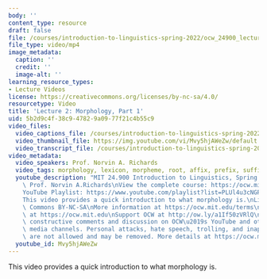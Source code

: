 ```yaml
---
body: ''
content_type: resource
draft: false
file: /courses/introduction-to-linguistics-spring-2022/ocw_24900_lecture02_2022feb03-fixed_360p_16_9.mp4
file_type: video/mp4
image_metadata:
  caption: ''
  credit: ''
  image-alt: ''
learning_resource_types:
- Lecture Videos
license: https://creativecommons.org/licenses/by-nc-sa/4.0/
resourcetype: Video
title: 'Lecture 2: Morphology, Part 1'
uid: 5b2d9c4f-38c9-4782-9a09-77f21c4b55c9
video_files:
  video_captions_file: /courses/introduction-to-linguistics-spring-2022-spring-2022/1hGsHloB3djAu_434Mjepx3CTbvAhA6wa_transcript.webvtt
  video_thumbnail_file: https://img.youtube.com/vi/Mvy5hjAWeZw/default.jpg
  video_transcript_file: /courses/introduction-to-linguistics-spring-2022-spring-2022/1hGsHloB3djAu_434Mjepx3CTbvAhA6wa_transcript.pdf
video_metadata:
  video_speakers: Prof. Norvin A. Richards
  video_tags: morphology, lexicon, morpheme, root, affix, prefix, suffix, infix, reduplication
  youtube_description: "MIT 24.900 Introduction to Linguistics, Spring 2022\nInstructor:\
    \ Prof. Norvin A.Richards\nView the complete course: https://ocw.mit.edu/courses/introduction-to-linguistics-spring-2022/\n\
    YouTube Playlist: https://www.youtube.com/playlist?list=PLUl4u3cNGP63BZGNOqrF2qf_yxOjuG35j\n\
    This video provides a quick introduction to what morphology is.\nLicense: Creative\
    \ Commons BY-NC-SA\nMore information at https://ocw.mit.edu/terms\nMore courses\
    \ at https://ocw.mit.edu\nSupport OCW at http://ow.ly/a1If50zVRlQ\nWe encourage\
    \ constructive comments and discussion on OCW\u2019s YouTube and other social\
    \ media channels. Personal attacks, hate speech, trolling, and inappropriate comments\
    \ are not allowed and may be removed. More details at https://ocw.mit.edu/comments.\n"
  youtube_id: Mvy5hjAWeZw
---
```

This video provides a quick introduction to what morphology is.